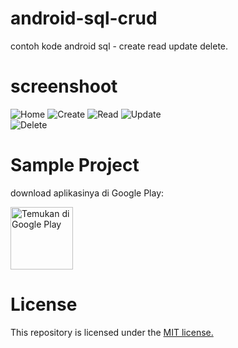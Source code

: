 # android-sql-crud
contoh kode android sql - create read update delete.

# screenshoot

![Home][home] ![Create][create] 
![Read][read] ![Update][update]  
![Delete][delete] 


[home]: https://github.com/qodrorid/android-sql-crud/blob/master/art/home.png
[create]: https://github.com/qodrorid/android-sql-crud/blob/master/art/create.png
[read]: https://github.com/qodrorid/android-sql-crud/blob/master/art/read.png
[update]: https://github.com/qodrorid/android-sql-crud/blob/master/art/update.png
[delete]: https://github.com/qodrorid/android-sql-crud/blob/master/art/delete.png

# Sample Project

download aplikasinya di Google Play:

<a href='https://play.google.com/store/apps/details?id=qodr.sqlitecrud'>
<img alt='Temukan di Google Play' src='https://play.google.com/intl/en_us/badges/images/generic/id_badge_web_generic.png' height="100" />
</a>

# License
This repository is licensed under the [MIT license.](https://github.com/qodrorid/android-sql-crud/blob/master/LICENSE)
